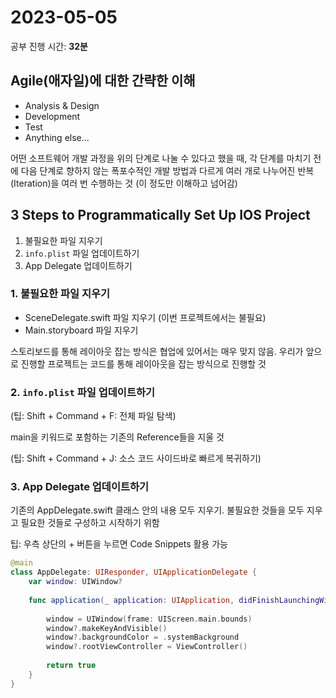 # 2023-05-05

공부 진행 시간: **32분**

## Agile(애자일)에 대한 간략한 이해

- Analysis & Design
- Development
- Test
- Anything else...

어떤 소프트웨어 개발 과정을 위의 단계로 나눌 수 있다고 했을 때,
각 단계를 마치기 전에 다음 단계로 향하지 않는 폭포수적인 개발 방법과 다르게
여러 개로 나누어진 반복(Iteration)을 여러 번 수행하는 것
(이 정도만 이해하고 넘어감)

## 3 Steps to Programmatically Set Up IOS Project

1. 불필요한 파일 지우기
2. `info.plist` 파일 업데이트하기
3. App Delegate 업데이트하기

### 1. 불필요한 파일 지우기

- SceneDelegate.swift 파일 지우기 (이번 프로젝트에서는 불필요)
- Main.storyboard 파일 지우기

스토리보드를 통해 레이아웃 잡는 방식은 협업에 있어서는 매우 맞지 않음.
우리가 앞으로 진행할 프로젝트는 코드를 통해 레이아웃을 잡는 방식으로 진행할 것

### 2. `info.plist` 파일 업데이트하기

(팁: Shift + Command + F: 전체 파일 탐색)

main을 키워드로 포함하는 기존의 Reference들을 지울 것

(팁: Shift + Command + J: 소스 코드 사이드바로 빠르게 복귀하기)

### 3. App Delegate 업데이트하기

기존의 AppDelegate.swift 클래스 안의 내용 모두 지우기. 불필요한 것들을 모두 지우고 필요한 것들로 구성하고 시작하기 위함

팁: 우측 상단의 + 버튼을 누르면 Code Snippets 활용 가능

```swift
@main
class AppDelegate: UIResponder, UIApplicationDelegate {
    var window: UIWindow?
    
    func application(_ application: UIApplication, didFinishLaunchingWithOptions launchOptions: [UIApplication.LaunchOptionsKey: Any]?) -> Bool {
        
        window = UIWindow(frame: UIScreen.main.bounds)
        window?.makeKeyAndVisible()
        window?.backgroundColor = .systemBackground
        window?.rootViewController = ViewController()
        
        return true
    }
}
```

